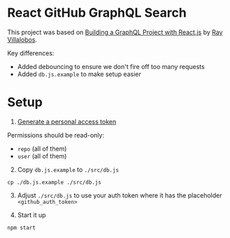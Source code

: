 # React GitHub GraphQL Search

This project was based on [Building a GraphQL Project with React.js](https://github.com/LinkedInLearning/react-graphql-2875095/) by [Ray Villalobos](https://github.com/planetoftheweb).

Key differences:
- Added debouncing to ensure we don't fire off too many requests
- Added `db.js.example` to make setup easier

# Setup
1) [Generate a personal access token](https://docs.github.com/en/github/authenticating-to-github/keeping-your-account-and-data-secure/creating-a-personal-access-token)

Permissions should be read-only:
- `repo` (all of them)
- `user` (all of them)

2) Copy `db.js.example` to `./src/db.js`
```
cp ./db.js.example ./src/db.js
```

3) Adjust `./src/db.js` to use your auth token where it has the placeholder `<github_auth_token>`

4) Start it up
```
npm start
```